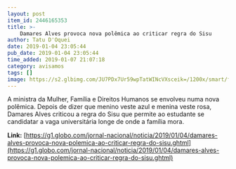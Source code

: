 ```yaml
---
layout: post
item_id: 2446165353
title: >-
    Damares Alves provoca nova polêmica ao criticar regra do Sisu
author: Tatu D'Oquei
date: 2019-01-04 23:05:44
pub_date: 2019-01-04 23:05:44
time_added: 2019-01-07 21:07:18
category: avisamos
tags: []
image: https://s2.glbimg.com/JU7PDx7Ur59wpTatWINcVXsceik=/1200x/smart/filters:cover():strip_icc()/s03.video.glbimg.com/x720/7278058.jpg
---
```


A ministra da Mulher, Família e Direitos Humanos se envolveu numa nova polêmica. Depois de dizer que menino veste azul e menina veste rosa, Damares Alves criticou a regra do Sisu que permite ao estudante se candidatar a vaga universitária longe de onde a família mora.

**Link:** [https://g1.globo.com/jornal-nacional/noticia/2019/01/04/damares-alves-provoca-nova-polemica-ao-criticar-regra-do-sisu.ghtml](https://g1.globo.com/jornal-nacional/noticia/2019/01/04/damares-alves-provoca-nova-polemica-ao-criticar-regra-do-sisu.ghtml)

